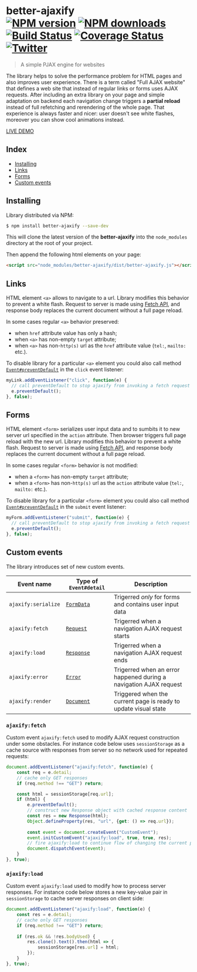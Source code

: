 # better-ajaxify<br>[![NPM version][npm-version]][npm-url] [![NPM downloads][npm-downloads]][npm-url] [![Build Status][status-image]][status-url] [![Coverage Status][coveralls-image]][coveralls-url] [![Twitter][twitter-follow]][twitter-url]
> A simple PJAX engine for websites

The library helps to solve the performance problem for HTML pages and also improves user experience. There is a term called "Full AJAX website" that defines a web site that instead of regular links or forms uses AJAX requests. After including an extra library on your page and simple adaptation on backend each navigation change triggers a **partial reload** instead of full refetching and rerendering of the whole page. That experience is always faster and nicer: user doesn't see white flashes, moreover you can show cool animations instead.

[LIVE DEMO](http://chemerisuk.github.io/better-ajaxify/)

## Index

<!-- MarkdownTOC levels="2" autolink="true" -->

- [Installing](#installing)
- [Links](#links)
- [Forms](#forms)
- [Custom events](#custom-events)

<!-- /MarkdownTOC -->

## Installing
Library distributed via NPM:

```sh
$ npm install better-ajaxify --save-dev
```

This will clone the latest version of the __better-ajaxify__ into the `node_modules` directory at the root of your project.

Then append the following html elements on your page:

```html
<script src="node_modules/better-ajaxify/dist/better-ajaxify.js"></script>
```

## Links
HTML element <code>&lt;a&gt;</code> allows to navigate to a url. Library modifies this behavior to prevent a white flash. Request to server is made using <a href="https://developer.mozilla.org/en-US/docs/Web/API/Fetch_API" target="_blank">Fetch API</a>, and response body replaces the current document without a full page reload.

In some cases regular <code>&lt;a&gt;</code> behavior preserved:

* when <code>href</code> attribute value has only a hash;</li>
* when <code>&lt;a&gt;</code> has non-empty <code>target</code> attribute;</li>
* when <code>&lt;a&gt;</code> has non-<code>http(s)</code> url as the <code>href</code> attribute value (<code>tel:</code>, <code>mailto:</code> etc.).

To disable library for a particular <code>&lt;a&gt;</code> element you could also call method <a href="https://developer.mozilla.org/en-US/docs/Web/API/Event/preventDefault" target="_blank"><code>Event#preventDefault</code></a> in the <code>click</code> event listener:

```js
myLink.addEventListener("click", function(e) {
  // call preventDefault to stop ajaxify from invoking a fetch request
  e.preventDefault();
}, false);
```

## Forms
HTML element <code>&lt;form&gt;</code> serializes user input data and to sumbits it to new server url specified in the <code>action</code> attribute. Then browser triggers full page reload with the new url. Library modifies this behavior to prevent a white flash. Request to server is made using <a href="https://developer.mozilla.org/en-US/docs/Web/API/Fetch_API" target="_blank">Fetch API</a>, and response body replaces the current document without a full page reload.

In some cases regular <code>&lt;form&gt;</code> behavior is not modified:

* when a <code>&lt;form&gt;</code> has non-empty <code>target</code> attribute;
* when a <code>&lt;form&gt;</code> has non-<code>http(s)</code> url as the <code>action</code> attribute value (<code>tel:</code>, <code>mailto:</code> etc.).
        
To disable library for a particular <code>&lt;form&gt;</code> element you could also call method <a href="https://developer.mozilla.org/en-US/docs/Web/API/Event/preventDefault" target="_blank"><code>Event#preventDefault</code></a> in the <code>submit</code> event listener:

```js
myForm.addEventListener("submit", function(e) {
  // call preventDefault to stop ajaxify from invoking a fetch request
  e.preventDefault();
}, false);
```

## Custom events
The library introduces set of new custom events.

| Event name | Type of `Event#detail` | Description |
| ---------- | --------- | ----------- |
| `ajaxify:serialize` | [`FormData`](https://developer.mozilla.org/en-US/docs/Web/API/FormData) | Trigerred _only_ for forms and contains user input data |
| `ajaxify:fetch` | [`Request`](https://developer.mozilla.org/en-US/docs/Web/API/Request) | Trigerred when a navigation AJAX request starts |
| `ajaxify:load` | [`Response`](https://developer.mozilla.org/en-US/docs/Web/API/Response) | Trigerred when a navigation AJAX request ends |
| `ajaxify:error` | [`Error`](https://developer.mozilla.org/en-US/docs/Web/JavaScript/Reference/Global_Objects/Error) | Trigerred when an error happened during a navigation AJAX request |
| `ajaxify:render` | [`Document`](https://developer.mozilla.org/en-US/docs/Web/API/Document) | Triggered when the current page is ready to update visual state |

### `ajaxify:fetch`
Custom event `ajaxify:fetch` used to modify AJAX request construction under some obstacles. For instance code below uses `sessionStorage` as a cache source with responses from server so no network used for repeated requests:

```js
document.addEventListener("ajaxify:fetch", function(e) {
    const req = e.detail;
    // cache only GET responses
    if (req.method !== "GET") return;

    const html = sessionStorage[req.url];
    if (html) {
        e.preventDefault();
        // construct new Response object with cached response content
        const res = new Response(html);
        Object.defineProperty(res, "url", {get: () => req.url});
        
        const event = document.createEvent("CustomEvent");
        event.initCustomEvent("ajaxify:load", true, true, res);
        // fire ajaxify:load to continue flow of changing the current page state
        document.dispatchEvent(event);
    }
}, true);
```

### `ajaxify:load`
Custom event `ajaxify:load` used to modify how to process server responses. For instance code below stores a new key-value pair in `sessionStorage` to cache server responses on client side:

```js
document.addEventListener("ajaxify:load", function(e) {
    const res = e.detail;
    // cache only GET responses
    if (req.method !== "GET") return;
    
    if (res.ok && !res.bodyUsed) {
        res.clone().text().then(html => {
            sessionStorage[res.url] = html;
        });
    }
}, true);
```

[status-url]: https://github.com/chemerisuk/better-ajaxify/actions
[status-image]: https://github.com/chemerisuk/better-ajaxify/workflows/Node.js%20CI/badge.svg?branch=master

[coveralls-url]: https://coveralls.io/r/chemerisuk/better-ajaxify
[coveralls-image]: http://img.shields.io/coveralls/chemerisuk/better-ajaxify/master.svg

[npm-url]: https://www.npmjs.com/package/better-ajaxify
[npm-version]: https://img.shields.io/npm/v/better-ajaxify.svg
[npm-downloads]: https://img.shields.io/npm/dt/better-ajaxify.svg

[twitter-url]: https://twitter.com/chemerisuk
[twitter-follow]: https://img.shields.io/twitter/follow/chemerisuk.svg?style=social&label=Follow%20me

